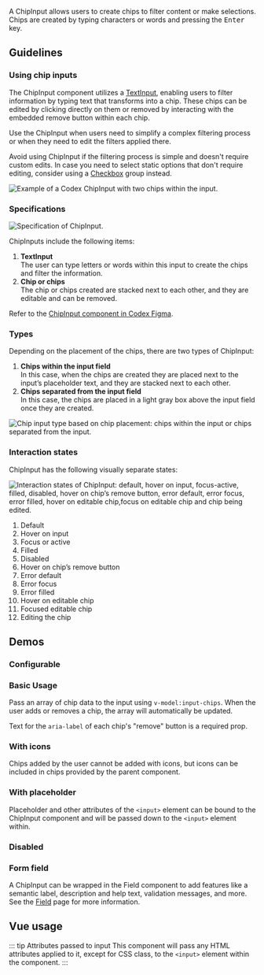<script setup>
import { ref } from 'vue';
import { CdxChipInput } from '@wikimedia/codex';
import ChipInputConfigurable from '@/../component-demos/chip-input/examples/ChipInputConfigurable.vue';
import ChipInputBasic from '@/../component-demos/chip-input/examples/ChipInputBasic.vue';
import ChipInputWithIcons from '@/../component-demos/chip-input/examples/ChipInputWithIcons.vue';
import ChipInputWithPlaceholder from '@/../component-demos/chip-input/examples/ChipInputWithPlaceholder.vue';
import ChipInputDisabled from '@/../component-demos/chip-input/examples/ChipInputDisabled.vue';
import ChipInputField from '@/../component-demos/chip-input/examples/ChipInputField.vue';

const controlsConfig = [
	{
		name: 'chipAriaDescription',
		type: 'text',
		default: 'Press Enter to edit or Delete to remove'
	},
	{
		name: 'separateInput',
		type: 'boolean'
	},
	{
		name: 'status',
		type: 'radio',
		options: [ 'default', 'error' ],
	},
	{
		name: 'disabled',
		type: 'boolean'
	}
];
</script>

A ChipInput allows users to create chips to filter content or make selections.
Chips are created by typing characters or words and pressing the <kbd>Enter</kbd> key.

## Guidelines

### Using chip inputs

The ChipInput component utilizes a [TextInput](./text-input.html), enabling users to filter information by typing text that transforms into a chip. These chips can be edited by clicking directly on them or removed by interacting with the embedded remove button within each chip.

Use the ChipInput when users need to simplify a complex filtering process or when they need to edit the filters applied there.

Avoid using ChipInput if the filtering process is simple and doesn't require custom edits. In case you need to select static options that don't require editing, consider using a [Checkbox](./checkbox.html) group instead.

![Example of a Codex ChipInput with two chips within the input.](../../assets/components/chip-input-using.svg)

### Specifications

![Specification of ChipInput.](../../assets/components/chip-input-specifications.svg)

ChipInputs include the following items:
1. **TextInput**<br>The user can type letters or words within this input to create the chips and filter the information.
2. **Chip or chips**<br>The chip or chips created are stacked next to each other, and they are editable and can be removed.

Refer to the [ChipInput component in Codex Figma](https://www.figma.com/file/KoDuJMadWBXtsOtzGS4134/%E2%9D%96-Codex-components?type=design&node-id=10650-146265&mode=design&t=2O0ceqiRfqCtnidq-11).

### Types
Depending on the placement of the chips, there are two types of ChipInput:

1. **Chips within the input field**<br>In this case, when the chips are created they are placed next to the input’s placeholder text, and they are stacked next to each other.
2. **Chips separated from the input field**<br>In this case, the chips are placed in a light gray box above the input field once they are created.

![Chip input type based on chip placement: chips within the input or chips separated from the input.](../../assets/components/chip-input-types.svg)

### Interaction states

ChipInput has the following visually separate states:

![Interaction states of ChipInput: default, hover on input, focus-active, filled, disabled, hover on chip’s remove button, error default, error focus, error filled, hover on editable chip,focus on editable chip and chip being edited.
](../../assets/components/chip-input-interaction-states.svg)

<div class="cdx-docs-multi-column cdx-docs-multi-columns-2">

1. Default
2. Hover on input
3. Focus or active
4. Filled
5. Disabled
6. Hover on chip’s remove button
7. Error default
8. Error focus
9. Error filled
10. Hover on editable chip
11. Focused editable chip
12. Editing the chip

</div>

## Demos

### Configurable

<cdx-demo-wrapper :controls-config="controlsConfig">
<template v-slot:demo="{ propValues }">
	<chip-input-configurable v-bind="propValues" />
</template>
</cdx-demo-wrapper>

### Basic Usage

Pass an array of chip data to the input using `v-model:input-chips`. When the user adds or
removes a chip, the array will automatically be updated.

Text for the `aria-label` of each chip's "remove" button is a required prop.

<cdx-demo-wrapper :force-reset="true">
<template v-slot:demo>
	<chip-input-basic />
</template>

<template v-slot:code>

:::code-group

<<< @/../component-demos/chip-input/examples/ChipInputBasic.vue [NPM]

<<< @/../component-demos/chip-input/examples-mw/ChipInputBasic.vue [MediaWiki]

:::

</template>
</cdx-demo-wrapper>

### With icons

Chips added by the user cannot be added with icons, but icons can be included in chips
provided by the parent component.

<cdx-demo-wrapper :force-reset="true">
<template v-slot:demo>
	<chip-input-with-icons />
</template>
<template v-slot:code>

:::code-group

<<< @/../component-demos/chip-input/examples/ChipInputWithIcons.vue [NPM]

<<< @/../component-demos/chip-input/examples-mw/ChipInputWithIcons.vue [MediaWiki]

:::

</template>
</cdx-demo-wrapper>

### With placeholder

Placeholder and other attributes of the `<input>` element can be bound to the ChipInput
component and will be passed down to the `<input>` element within.

<cdx-demo-wrapper :force-reset="true">
<template v-slot:demo>
	<chip-input-with-placeholder />
</template>
<template v-slot:code>

:::code-group

<<< @/../component-demos/chip-input/examples/ChipInputWithPlaceholder.vue [NPM]

<<< @/../component-demos/chip-input/examples-mw/ChipInputWithPlaceholder.vue [MediaWiki]

:::

</template>
</cdx-demo-wrapper>

### Disabled

<cdx-demo-wrapper :force-reset="true">
<template v-slot:demo>
	<chip-input-disabled />
</template>
<template v-slot:code>

:::code-group

<<< @/../component-demos/chip-input/examples/ChipInputDisabled.vue [NPM]

<<< @/../component-demos/chip-input/examples-mw/ChipInputDisabled.vue [MediaWiki]

:::

</template>
</cdx-demo-wrapper>

### Form field

A ChipInput can be wrapped in the Field component to add features like a semantic label, description
and help text, validation messages, and more. See the [Field](./field.md) page for more information.

<cdx-demo-wrapper>
<template v-slot:demo>
	<chip-input-field />
</template>
<template v-slot:code>

:::code-group

<<< @/../component-demos/chip-input/examples/ChipInputField.vue [NPM]

<<< @/../component-demos/chip-input/examples-mw/ChipInputField.vue [MediaWiki]

:::

</template>
</cdx-demo-wrapper>

## Vue usage

::: tip Attributes passed to input
This component will pass any HTML attributes applied to it, except for CSS class, to the `<input>`
element within the component.
:::
